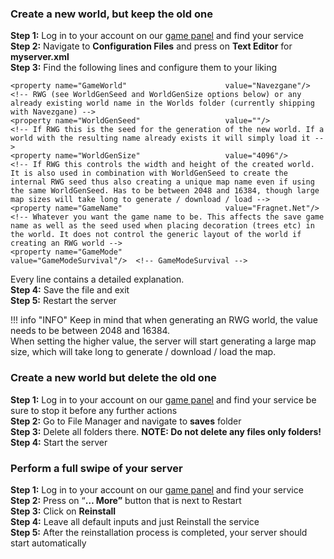 ### **Create a new world, but keep the old one**

**Step 1:** Log in to your account on our [game panel](https://gamepanel.fragnet.net/) and find your service  
**Step 2:** Navigate to **Configuration Files** and press on **Text Editor** for **myserver.xml**  
**Step 3:** Find the following lines and configure them to your liking

<!-- World -->
	<property name="GameWorld"						value="Navezgane"/>			<!-- RWG (see WorldGenSeed and WorldGenSize options below) or any already existing world name in the Worlds folder (currently shipping with Navezgane) -->
	<property name="WorldGenSeed"					value=""/>				<!-- If RWG this is the seed for the generation of the new world. If a world with the resulting name already exists it will simply load it -->
	<property name="WorldGenSize"					value="4096"/>				<!-- If RWG this controls the width and height of the created world. It is also used in combination with WorldGenSeed to create the internal RWG seed thus also creating a unique map name even if using the same WorldGenSeed. Has to be between 2048 and 16384, though large map sizes will take long to generate / download / load -->
	<property name="GameName"						value="Fragnet.Net"/>			<!-- Whatever you want the game name to be. This affects the save game name as well as the seed used when placing decoration (trees etc) in the world. It does not control the generic layout of the world if creating an RWG world -->
	<property name="GameMode"						value="GameModeSurvival"/>	<!-- GameModeSurvival -->

Every line contains a detailed explanation.  
**Step 4:** Save the file and exit  
**Step 5:** Restart the server

!!! info "INFO"
	Keep in mind that when generating an RWG world, the value needs to be between 2048 and 16384.  
	When setting the higher value, the server will start generating a large map size, which will take long to generate / download / load the map.

### Create a new world but delete the old one

**Step 1:** Log in to your account on our [game panel](https://gamepanel.fragnet.net/) and find your service be sure to stop it before any further actions  
**Step 2:** Go to File Manager and navigate to **saves** folder  
**Step 3:** Delete all folders there. **NOTE: Do not delete any files only folders!**  
**Step 4:** Start the server

### Perform a full swipe of your server

**Step 1:** Log in to your account on our [game panel](https://gamepanel.fragnet.net/) and find your service  
**Step 2:** Press on “**… More”** button that is next to Restart  
**Step 3:** Click on **Reinstall**  
**Step 4:** Leave all default inputs and just Reinstall the service  
**Step 5:** After the reinstallation process is completed, your server should start automatically